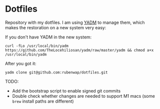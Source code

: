 # Dotfiles

Repository with my dotfiles. I am using [YADM](https://yadm.io) to manage them, which makes the restoration on a new system very easy:

If you don't have YADM in the new system:

```
curl -fLo /usr/local/bin/yadm https://github.com/TheLocehiliosan/yadm/raw/master/yadm && chmod a+x /usr/local/bin/yadm
```

After you got it:

```
yadm clone git@github.com:rubenwap/dotfiles.git
```

TODO:

- Add the bootstrap script to enable signed git commits
- Double check whether changes are needed to support M1 macs (some `brew` install paths are different)
